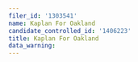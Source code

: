 ```yaml
---
filer_id: '1303541'
name: Kaplan For Oakland
candidate_controlled_id: '1406223'
title: Kaplan For Oakland
data_warning: 
---
```

